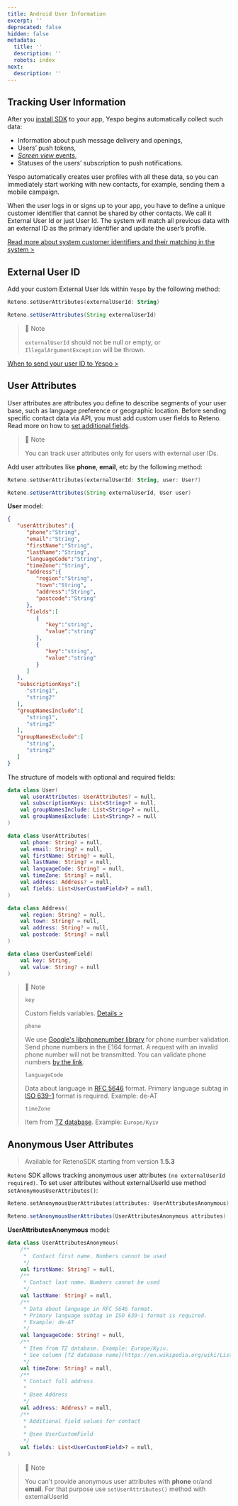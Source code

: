 ```yaml
---
title: Android User Information
excerpt: ''
deprecated: false
hidden: false
metadata:
  title: ''
  description: ''
  robots: index
next:
  description: ''
---
```

## Tracking User Information

After you [install SDK](https://docs.yespo.io/reference/android-sdk) to your app, Yespo begins automatically collect such data:

- Information about push message delivery and openings,
- Users’ push tokens,
- [_Screen view_ events](https://docs.yespo.io/reference/android-user-behaviour#track-screen-view-events),
- Statuses of the users’ subscription to push notifications.

Yespo automatically creates user profiles with all these data, so you can immediately start working with new contacts, for example, sending them a mobile campaign.

When the user logs in or signs up to your app, you have to define a unique customer identifier that cannot be shared by other contacts. We call it External User Id or just User Id.  The system will match all previous data with an external ID as the primary identifier and update the user’s profile.

[Read more about system customer identifiers and their matching in the system >](https://docs.yespo.io/docs/customer-identifiers-and-matching)

## External User ID

Add your custom External User Ids within `Yespo` by the following method:

```kotlin
Reteno.setUserAttributes(externalUserId: String)
```
```java
Reteno.setUserAttributes(String externalUserId)
```

> 📘 Note
> 
> `externalUserId` should not be null or empty, or `IllegalArgumentException` will be thrown.

[When to send your user ID to Yespo  >](https://docs.yespo.io/reference/using-updateuserattributes-method)

## User Attributes

User attributes are attributes you define to describe segments of your user base, such as language preference or geographic location. Before sending specific contact data via API, you must add custom user fields to Reteno. Read more on how to [set additional fields](https://docs.yespo.io/docs/custom-user-fields).

> 📘 Note
> 
> You can track user attributes only for users with external user IDs.

Add user attributes like **phone**, **email**, etc by the following method:

```kotlin
Reteno.setUserAttributes(externalUserId: String, user: User?)
```
```java
Reteno.setUserAttributes(String externalUserId, User user)
```

**User** model:

```json
{
   "userAttributes":{
      "phone":"String",
      "email":"String",
      "firstName":"String",
      "lastName":"String",
      "languageCode":"String",
      "timeZone":"String",
      "address":{
         "region":"String",
         "town":"String",
         "address":"String",
         "postcode":"String"
      },
      "fields":[
         {
            "key":"string",
            "value":"string"
         },
         {
            "key":"string",
            "value":"string"
         }
      ]
   },
   "subscriptionKeys":[
      "string1",
      "string2"
   ],
   "groupNamesInclude":[
      "string1",
      "string2"
   ],
   "groupNamesExclude":[
      "string",
      "string2"
   ]
}
```

The structure of models with optional and required fields:

```kotlin
data class User(
    val userAttributes: UserAttributes? = null,
    val subscriptionKeys: List<String>? = null,
    val groupNamesInclude: List<String>? = null,
    val groupNamesExclude: List<String>? = null
)

data class UserAttributes(
    val phone: String? = null,
    val email: String? = null,
    val firstName: String? = null,
    val lastName: String? = null,
    val languageCode: String? = null,
    val timeZone: String? = null,
    val address: Address? = null,
    val fields: List<UserCustomField>? = null,
)

data class Address(
    val region: String? = null,
    val town: String? = null,
    val address: String? = null,
    val postcode: String? = null
)

data class UserCustomField(
    val key: String,
    val value: String? = null
)
```

> 📘 Note
> 
> `key`
> 
> Custom fields variables. [Details >](https://yespo.io/support/how-add-additional-contact-fields#Updating-Custom-Fields-with-Data-from-Custom-Events-via-SDK)
> 
> `phone`
> 
> We use [Google's libphonenumber library](https://github.com/google/libphonenumber "{rel='nofollow'}")  for phone number validation. Send phone numbers in the E164 format. A request with an invalid phone number will not be transmitted. You can validate phone numbers [by the link](https://libphonenumber.appspot.com/).
> 
> `languageCode`
> 
> Data about language in [RFC 5646](https://www.rfc-editor.org/rfc/rfc5646.html "{rel='nofollow'}") format. Primary language subtag in [ISO 639-1](https://en.wikipedia.org/wiki/List_of_ISO_639-1_codes "{rel='nofollow'}") format is required. Example: de-AT
> 
> `timeZone`
> 
> Item from [TZ database](https://en.wikipedia.org/wiki/List_of_tz_database_time_zones "{rel='nofollow'}"). Example: `Europe/Kyiv`

## Anonymous User Attributes

> Available for RetenoSDK starting from version **1.5.3**

`Reteno` SDK allows tracking anonymous user attributes `(no externalUserId required)`. To set user attributes without externalUserId use method `setAnonymousUserAttributes()`:

```kotlin
Reteno.setAnonymousUserAttributes(attributes: UserAttributesAnonymous)
```
```java
Reteno.setAnonymousUserAttributes(UserAttributesAnonymous attributes)
```

**UserAttributesAnonymous** model:

```kotlin
data class UserAttributesAnonymous(
    /**
     *  Contact first name. Numbers cannot be used
     */
    val firstName: String? = null,
    /**
     * Contact last name. Numbers cannot be used
     */
    val lastName: String? = null,
    /**
     * Data about language in RFC 5646 format.
     * Primary language subtag in ISO 639-1 format is required.
     * Example: de-AT
     */
    val languageCode: String? = null,
    /**
     * Item from TZ database. Example: Europe/Kyiv.
     * See column [TZ database name](https://en.wikipedia.org/wiki/List_of_ISO_639-1_codes)
     */
    val timeZone: String? = null,
    /**
     * Contact full address
     *
     * @see Address
     */
    val address: Address? = null,
    /**
     * Additional field values for contact
     *
     * @see UserCustomField
     */
    val fields: List<UserCustomField>? = null,
)
```

> 📘 Note
> 
> You can't provide anonymous user attributes with **phone** or/and **email**. For that purpose use `setUserAttributes()` method with externalUserId